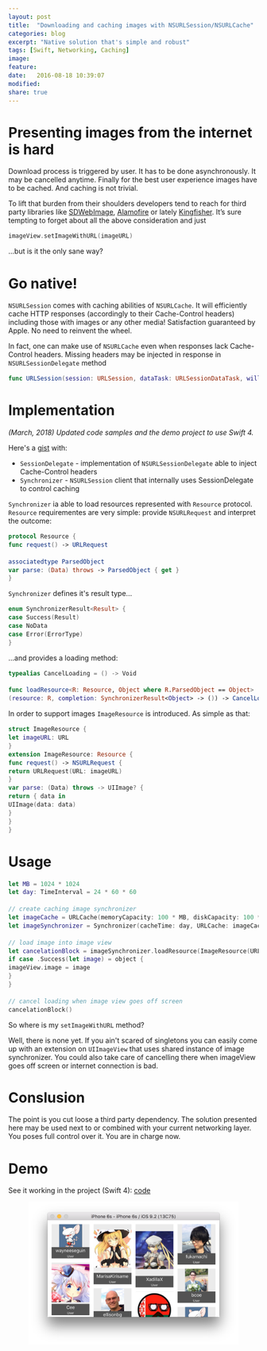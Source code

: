 ```yaml
---
layout: post
title:  "Downloading and caching images with NSURLSession/NSURLCache"
categories: blog
excerpt: "Native solution that's simple and robust"
tags: [Swift, Networking, Caching]
image:
feature:
date:   2016-08-18 10:39:07
modified:
share: true
---
```


# Presenting images from the internet is hard

Download process is triggered by user. It has to be done asynchronously. It may be cancelled anytime. Finally for the best user experience images have to be cached. And caching is not trivial.

To lift that burden from their shoulders developers tend to reach for third party libraries like [SDWebImage][sdwebimage], [Alamofire][alamofire] or lately [Kingfisher][kingfisher]. It’s sure tempting to forget about all the above consideration and just

``` swift
imageView.setImageWithURL(imageURL)
```

...but is it the only sane way?

# Go native!

`NSURLSession` comes with caching abilities of `NSURLCache`. It will efficiently cache HTTP responses (accordingly to their Cache-Control headers) including those with images or any other media! Satisfaction guaranteed by Apple. No need to reinvent the wheel.

In fact, one can make use of `NSURLCache` even when responses lack Cache-Control headers. Missing headers may be injected in response in `NSURLSessionDelegate` method

```swift
func URLSession(session: URLSession, dataTask: URLSessionDataTask, willCacheResponse proposedResponse: CachedURLResponse, completionHandler: (CachedURLResponse?) -> Void)
```

# Implementation

_(March, 2018) Updated code samples and the demo project to use Swift 4._

Here's a [gist][gist] with:

* `SessionDelegate` - implementation of `NSURLSessionDelegate` able to inject Cache-Control headers
* `Synchronizer` - `NSURLSession` client that internally uses SessionDelegate to control caching

`Synchronizer` ia able to load resources represented with `Resource` protocol. `Resource` requirementes are very simple: provide `NSURLRequest` and interpret the outcome:

```swift
protocol Resource {
func request() -> URLRequest

associatedtype ParsedObject
var parse: (Data) throws -> ParsedObject { get }
}
```

`Synchronizer` defines it's result type...

```swift
enum SynchronizerResult<Result> {
case Success(Result)
case NoData
case Error(ErrorType)
}
```

...and provides a loading method:

```swift
typealias CancelLoading = () -> Void

func loadResource<R: Resource, Object where R.ParsedObject == Object>
(resource: R, completion: SynchronizerResult<Object> -> ()) -> CancelLoading
```

In order to support images `ImageResource` is introduced. As simple as that:

```swift
struct ImageResource {
let imageURL: URL
}
extension ImageResource: Resource {
func request() -> NSURLRequest {
return URLRequest(URL: imageURL)
}
var parse: (Data) throws -> UIImage? {
return { data in
UIImage(data: data)
}
}
}
```

# Usage

```swift
let MB = 1024 * 1024
let day: TimeInterval = 24 * 60 * 60

// create caching image synchronizer
let imageCache = URLCache(memoryCapacity: 100 * MB, diskCapacity: 100 * MB, diskPath: "images")
let imageSynchronizer = Synchronizer(cacheTime: day, URLCache: imageCache)

// load image into image view
let cancelationBlock = imageSynchronizer.loadResource(ImageResource(URL: imageURL)) { (object) in
if case .Success(let image) = object {
imageView.image = image
}
}

// cancel loading when image view goes off screen
cancelationBlock()
```

So where is my `setImageWithURL` method?

Well, there is none yet. If you ain't scared of singletons you can easily come up with an extension on `UIImageView` that uses shared instance of image synchronizer. You could also take care of cancelling there when imageView goes off screen or internet connection is bad.

# Conslusion

The point is you cut loose a third party dependency. The solution presented here may be used next to or combined with your current networking layer. You poses full control over it. You are in charge now.

# Demo

See it working in the project (Swift 4): [code][github]

<figure>
<img src="/images/avatars.png" alt="image">
</figure>

[github]: https://github.com/danielgarbien/PagedFeed
[gistSessionDelegate]: https://gist.github.com/danielgarbien/8e904b07c07110a502b3116576afaa64
[kingfisher]: https://github.com/onevcat/Kingfisher
[sdwebimage]: https://github.com/rs/SDWebImage
[alamofire]: https://github.com/Alamofire/Alamofire
[gist]: https://gist.github.com/danielgarbien/8e904b07c07110a502b3116576afaa64#file-sessiondelegate-swift
